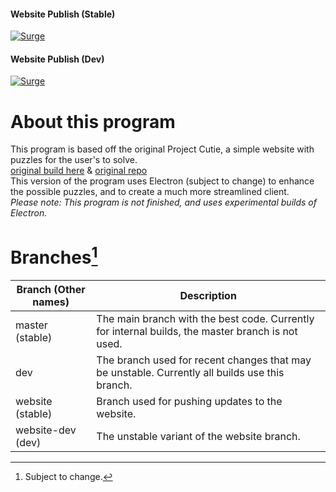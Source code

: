 #### Website Publish (Stable)
[![Surge](https://github.com/bakabakabakabakabaka/Project-Cutie-Electron/actions/workflows/surge.yml/badge.svg?branch=website)](https://github.com/bakabakabakabakabaka/Project-Cutie-Electron/actions/workflows/surge.yml)
#### Website Publish (Dev)
[![Surge](https://github.com/bakabakabakabakabaka/Project-Cutie-Electron/actions/workflows/surge.yml/badge.svg?branch=website-dev)](https://github.com/bakabakabakabakabaka/Project-Cutie-Electron/actions/workflows/surge.yml)

# About this program
This program is based off the original Project Cutie, a simple website with puzzles for the user's to solve.  
[original build here](http://project-cutie.baka.host/) & [original repo](https://github.com/bakabakabakabakabaka/Project-Cutie)  
This version of the program uses Electron (subject to change) to enhance the possible puzzles, and to create a much more streamlined client.  
*Please note: This program is not finished, and uses experimental builds of Electron.*

# Branches[^1]
| Branch (Other names) | Description |
| --- | --- |
| master (stable) | The main branch with the best code. Currently for internal builds, the master branch is not used. |
| dev | The branch used for recent changes that may be unstable. Currently all builds use this branch. |
| website (stable) | Branch used for pushing updates to the website. |
| website-dev (dev) | The unstable variant of the website branch. |

[^1]: Subject to change.
